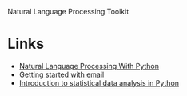 Natural Language Processing Toolkit

# Links
* [Natural Language Processing With Python](http://www.nltk.org/book_1ed/)
* [Getting started with email](http://engineroom.trackmaven.com/blog/monthly-challenge-natural-language-processing/)
* [Introduction to statistical data analysis in Python](http://ipython-books.github.io/featured-07/)
